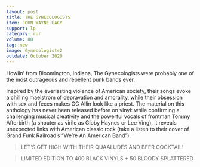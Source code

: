 ```yaml
---
layout: post
title: THE GYNECOLOGISTS
item: JOHN WAYNE GACY
support: lp
category: rur
volume: 88
tag: new
image: Gynecologists2
outdate: October 2020
---
```


Howlin’ from Bloomington, Indiana, The Gynecologists were probably one of the most outrageous and repellent punk bands ever.

Inspired by the everlasting violence of American society, their songs evoke a chilling maelstrom of depravation and amorality, while their obsession with sex and feces makes GG Allin look like a priest. The material on this anthology has never been released before on vinyl: while confirming a challenging musical creativity and the powerful vocals of frontman Tommy Afterbirth (a shouter as virile as Gibby Haynes or Lee Ving), it reveals unexpected links with American classic rock (take a listen to their cover of Grand Funk Railroad’s “We’re An American Band”).

> LET’S GET HIGH WITH THEIR QUAALUDES AND BEER COCKTAIL!

> LIMITED EDITION TO 400 BLACK VINYLS + 50 BLOODY SPLATTERED
